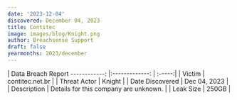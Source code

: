 ```yaml
---
date: '2023-12-04'
discovered: December 04, 2023
title: Contitec
image: images/blog/Knight.png
author: Breachsense Support
draft: false
yearmonths: 2023/december
---
```



| Data Breach Report
------------:     |:-------------:    | :-----:|
| Victim      | contitec.net.br      | 
| Threat Actor      | Knight      | 
| Date Discovered      | Dec 04, 2023      | 
| Description      | Details for this company are unknown.      | 
| Leak Size      | 250GB      | 

